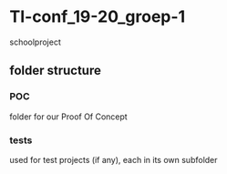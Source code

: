 # TI-conf_19-20_groep-1
schoolproject

## folder structure
### POC
folder for our Proof Of Concept

### tests
used for test projects (if any), each in its own subfolder
